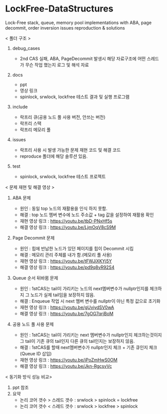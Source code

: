 # LockFree-DataStructures
Lock-Free stack, queue, memory pool implementations with ABA, page decommit, order inversion issues reproduction &amp; solutions

< 폴더 구조 >
1. debug_cases
   - 2nd CAS 실패, ABA, PageDecommit 발생시 해당 자료구조에 어떤 스레드가 무슨 작업 했는지 로그 및 해석 자료
     
2. docs
   - ppt
   - 영상 링크
   - spinlock, srwlock, lockfree 테스트 결과 및 실행 프로그램
     
3. include
   - 락프리 큐(공용 노드 풀 사용 버전, 안쓰는 버전)
   - 락프리 스택
   - 락프리 메모리 풀

4. issues
   - 락프리 사용 시 발생 가능한 문제 재현 코드 및 해결 코드
   - reproduce 폴더에 해당 솔루션 있음.
    
6. test
   - spinlock, srwlock, lockfree 테스트 프로젝트

< 문제 재현 및 해결 영상 >
1. ABA 문제
   - 원인 : 동일 top 노드의 재활용을 인식 하지 못함.
   - 해결 : top 노드 멤버 변수에 노드 주소값 + tag 값을 설정하여 재활용 확인
   - 재현 영상 링크 : https://youtu.be/tbD-PNxHf5s
   - 해결 영상 링크 : https://youtu.be/LjmOqV8cS9M
     
2. Page Decommit 문제
   - 원인 : 힙에 반납한 노드가 있던 페이지를 힙이 Decommit 시킴
   - 해결 : 메모리 관리 주체를 내가 함.(메모리 풀 사용)
   - 재현 영상 링크 : https://youtu.be/tFWJiXKYj5Y
   - 해결 영상 링크 : https://youtu.be/pd9q8vR92S4
       
3. Queue 순서 뒤바뀜 문제
   - 원인 : 1stCAS는 tail이 가리키는 노드의 next멤버변수가 nullptr인지를 체크하지 그 노드가 실제 tail임을 보장하지 않음.
   - 해결 : Enqueue 작업 시 next 멤버 변수를 nullptr이 아닌 특정 값으로 초기화
   - 재현 영상 링크 : https://youtu.be/gUviydSV0wA
   - 해결 영상 링크 : https://youtu.be/7gOG7qrjBoM
     
4. 공용 노드 풀 사용 문제
   - 원인 : 1stCAS는 tail이 가리키는 next 멤버변수가 nullptr인지 체크하는것이지 그 tail이 기존 큐의 tail인지 다른 큐의 tail인지는 보장하지 않음.
   - 해결 : 1stCAS를 할때 next멤버변수가 nullptr인지 체크 + 기존 큐인지 체크 (Queue ID 삽입)
   - 재현 영상 링크 : https://youtu.be/iPoZmHwS0OM
   - 해결 영상 링크 : https://youtu.be/Jkn-RgcsvVc


< 동기화 방식 성능 비교>
1. ppt 참조
2. 요약
   - 논리 코어 갯수 > 스레드 갯수 : srwlock > spinlock = lockfree
   - 논리 코어 갯수 < 스레드 갯수 : srwlock > lockfree > spinlock
